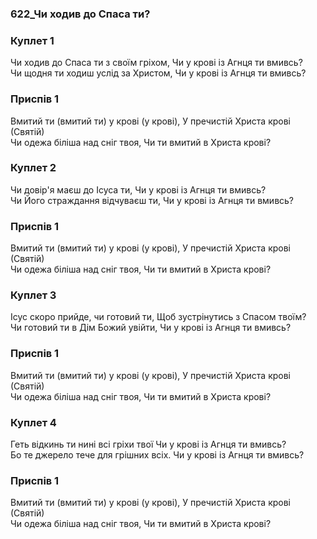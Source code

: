 ### 622_Чи ходив до Спаса ти?
### Куплет 1
Чи ходив до Спаса ти з своїм гріхом, Чи у крові із Агнця ти вмивсь? <br/>Чи щодня ти ходиш услід за Христом, Чи у крові із Агнця ти вмивсь?
### Приспів 1
Вмитий ти (вмитий ти) у крові (у крові), У пречистій Христа крові (Святій)<br/>Чи одежа біліша над сніг твоя, Чи ти вмитий в Христа крові?
### Куплет 2
Чи довір'я маєш до Ісуса ти, Чи у крові із Агнця ти вмивсь? <br/>Чи Його страждання відчуваєш ти, Чи у крові із Агнця ти вмивсь?
### Приспів 1
Вмитий ти (вмитий ти) у крові (у крові), У пречистій Христа крові (Святій)<br/>Чи одежа біліша над сніг твоя, Чи ти вмитий в Христа крові?
### Куплет 3
Ісус скоро прийде, чи готовий ти, Щоб зустрінутись з Спасом твоїм? <br/>Чи готовий ти в Дім Божий увійти, Чи у крові із Агнця ти вмивсь?
### Приспів 1
Вмитий ти (вмитий ти) у крові (у крові), У пречистій Христа крові (Святій)<br/>Чи одежа біліша над сніг твоя, Чи ти вмитий в Христа крові?
### Куплет 4
Геть відкинь ти нині всі гріхи твої Чи у крові із Агнця ти вмивсь? <br/>Бо те джерело тече для грішних всіх. Чи у крові із Агнця ти вмивсь?
### Приспів 1
Вмитий ти (вмитий ти) у крові (у крові), У пречистій Христа крові (Святій)<br/>Чи одежа біліша над сніг твоя, Чи ти вмитий в Христа крові?
